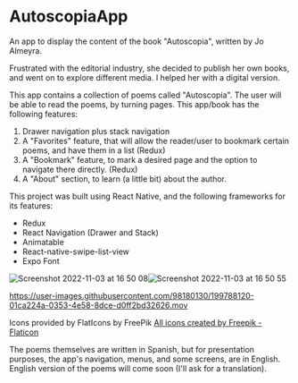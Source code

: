 # AutoscopiaApp
An app to display the content of the book "Autoscopia", written by Jo Almeyra.

Frustrated with the editorial industry, she decided to publish her own books, and went on to explore different media. I helped her with a digital version. 

This app contains a collection of poems called "Autoscopia". The user will be able to read the poems, by turning pages. This app/book has the following features:

1. Drawer navigation plus stack navigation
2. A "Favorites" feature, that will allow the reader/user to bookmark certain poems, and have them in a list (Redux) 
3. A "Bookmark" feature, to mark a desired page and the option to navigate there directly. (Redux) 
4. A "About" section, to learn (a little bit) about the author.

This project was built using React Native, and the following frameworks for its features: 

 - Redux
 - React Navigation (Drawer and Stack)
 - Animatable
 - React-native-swipe-list-view
 - Expo Font


![Screenshot 2022-11-03 at 16 50 08](https://user-images.githubusercontent.com/98180130/199787426-fa66e96c-24af-42f5-9269-62ce4dcc62a4.png)![Screenshot 2022-11-03 at 16 50 55](https://user-images.githubusercontent.com/98180130/199787548-66f61b29-ee3c-4a8f-bf81-df2480c2f290.png)




https://user-images.githubusercontent.com/98180130/199788120-01ca224a-0353-4e58-8dce-d0ff2bd32626.mov


 Icons provided by FlatIcons by FreePik <a href="https://www.flaticon.com/free-icons/rhombus" title="rhombus icons">All icons created by Freepik - Flaticon</a>


The poems themselves are written in Spanish, but for presentation purposes, the app's navigation, menus, and some screens, are in English. English version of the poems will come soon (I'll ask for a translation). 
